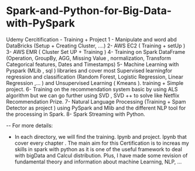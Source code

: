 # Spark-and-Python-for-Big-Data-with-PySpark
Udemy Cercitification - Training + Project
1 - Manipulate and word abd DataBricks (Setup + Creating Cluster, ....)
2- AWS EC2 ( Training + setUp )
3- AWS EMR ( Cluster Set UP + Training )
4- Training on Spark DataFrame (Operation, GroupBy, AGG, Missing Value , normalization, Transform Categorical features, Dates and Timestamps) 
5- Machine Learning with Pyspark (MLib , sql ) libraries and cover most Supervised learningfor regression and classification 
(Random Forest, Logistic Regression, Linear Regression ,... ) and Unsupervised Learning ( Kmeans ). training + Simple project.
6- Training on the recommendation system basic by using ALS algorithm but we can go further using SVD , SVD ++ to solve like Netflix Recommendation Prize.
7- Natural Language Processing  (Training + Spam Detector as project ) using PySpark and Mlib and the different NLP tool for the processing in Spark.
8- Spark Streaming with Python.


-- For more details:
 - In each directory, we will find the training. Ipynb and project. Ipynb that cover every chapter .
The main aim for this Certification is to increas my skills in spark with python as it is one of the useful framework to deal with bigData and Calcul distribution. Plus, I have made some revision of fundamental theory and information about machine Learning, NLP, ...
